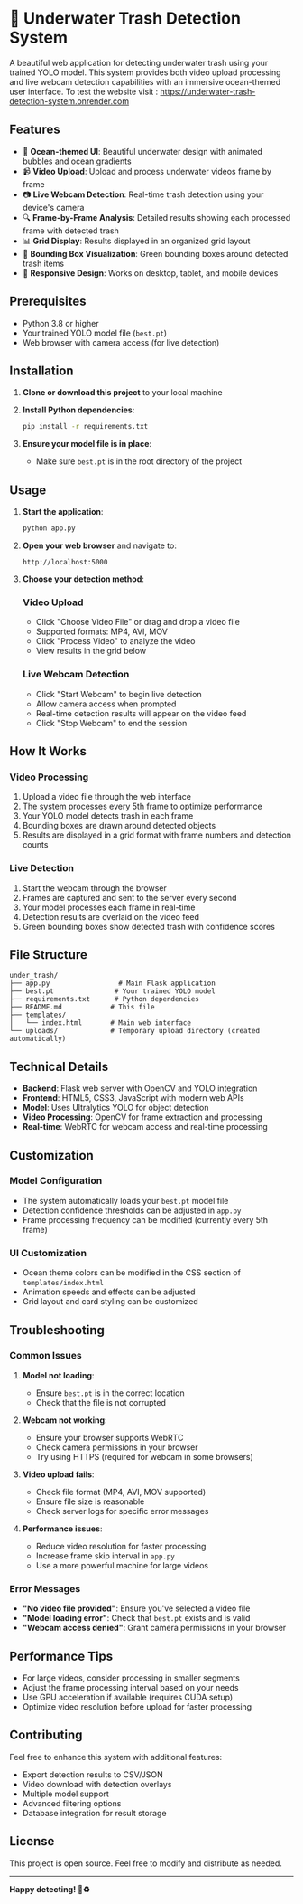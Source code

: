 # 🌊 Underwater Trash Detection System

A beautiful web application for detecting underwater trash using your trained YOLO model. This system provides both video upload processing and live webcam detection capabilities with an immersive ocean-themed user interface.
To test the website visit : https://underwater-trash-detection-system.onrender.com

## Features

- 🌊 **Ocean-themed UI**: Beautiful underwater design with animated bubbles and ocean gradients
- 📹 **Video Upload**: Upload and process underwater videos frame by frame
- 📷 **Live Webcam Detection**: Real-time trash detection using your device's camera
- 🔍 **Frame-by-Frame Analysis**: Detailed results showing each processed frame with detected trash
- 📊 **Grid Display**: Results displayed in an organized grid layout
- 🎯 **Bounding Box Visualization**: Green bounding boxes around detected trash items
- 📱 **Responsive Design**: Works on desktop, tablet, and mobile devices

## Prerequisites

- Python 3.8 or higher
- Your trained YOLO model file (`best.pt`)
- Web browser with camera access (for live detection)

## Installation

1. **Clone or download this project** to your local machine

2. **Install Python dependencies**:
   ```bash
   pip install -r requirements.txt
   ```

3. **Ensure your model file is in place**:
   - Make sure `best.pt` is in the root directory of the project

## Usage

1. **Start the application**:
   ```bash
   python app.py
   ```

2. **Open your web browser** and navigate to:
   ```
   http://localhost:5000
   ```

3. **Choose your detection method**:

   ### Video Upload
   - Click "Choose Video File" or drag and drop a video file
   - Supported formats: MP4, AVI, MOV
   - Click "Process Video" to analyze the video
   - View results in the grid below

   ### Live Webcam Detection
   - Click "Start Webcam" to begin live detection
   - Allow camera access when prompted
   - Real-time detection results will appear on the video feed
   - Click "Stop Webcam" to end the session

## How It Works

### Video Processing
1. Upload a video file through the web interface
2. The system processes every 5th frame to optimize performance
3. Your YOLO model detects trash in each frame
4. Bounding boxes are drawn around detected objects
5. Results are displayed in a grid format with frame numbers and detection counts

### Live Detection
1. Start the webcam through the browser
2. Frames are captured and sent to the server every second
3. Your model processes each frame in real-time
4. Detection results are overlaid on the video feed
5. Green bounding boxes show detected trash with confidence scores

## File Structure

```
under_trash/
├── app.py                 # Main Flask application
├── best.pt               # Your trained YOLO model
├── requirements.txt      # Python dependencies
├── README.md            # This file
├── templates/
│   └── index.html       # Main web interface
└── uploads/             # Temporary upload directory (created automatically)
```

## Technical Details

- **Backend**: Flask web server with OpenCV and YOLO integration
- **Frontend**: HTML5, CSS3, JavaScript with modern web APIs
- **Model**: Uses Ultralytics YOLO for object detection
- **Video Processing**: OpenCV for frame extraction and processing
- **Real-time**: WebRTC for webcam access and real-time processing

## Customization

### Model Configuration
- The system automatically loads your `best.pt` model file
- Detection confidence thresholds can be adjusted in `app.py`
- Frame processing frequency can be modified (currently every 5th frame)

### UI Customization
- Ocean theme colors can be modified in the CSS section of `templates/index.html`
- Animation speeds and effects can be adjusted
- Grid layout and card styling can be customized

## Troubleshooting

### Common Issues

1. **Model not loading**:
   - Ensure `best.pt` is in the correct location
   - Check that the file is not corrupted

2. **Webcam not working**:
   - Ensure your browser supports WebRTC
   - Check camera permissions in your browser
   - Try using HTTPS (required for webcam in some browsers)

3. **Video upload fails**:
   - Check file format (MP4, AVI, MOV supported)
   - Ensure file size is reasonable
   - Check server logs for specific error messages

4. **Performance issues**:
   - Reduce video resolution for faster processing
   - Increase frame skip interval in `app.py`
   - Use a more powerful machine for large videos

### Error Messages

- **"No video file provided"**: Ensure you've selected a video file
- **"Model loading error"**: Check that `best.pt` exists and is valid
- **"Webcam access denied"**: Grant camera permissions in your browser

## Performance Tips

- For large videos, consider processing in smaller segments
- Adjust the frame processing interval based on your needs
- Use GPU acceleration if available (requires CUDA setup)
- Optimize video resolution before upload for faster processing

## Contributing

Feel free to enhance this system with additional features:
- Export detection results to CSV/JSON
- Video download with detection overlays
- Multiple model support
- Advanced filtering options
- Database integration for result storage

## License

This project is open source. Feel free to modify and distribute as needed.

---

**Happy detecting! 🌊♻️** 
